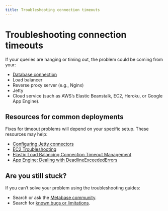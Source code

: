 ```yaml
---
title: Troubleshooting connection timeouts
---
```


# Troubleshooting connection timeouts

If your queries are hanging or timing out, the problem could be coming from your:

- [Database connection](./db-connection.md)
- Load balancer
- Reverse proxy server (e.g., Nginx)
- Jetty
- Cloud service (such as AWS’s Elastic Beanstalk, EC2, Heroku, or Google App Engine).

## Resources for common deployments

Fixes for timeout problems will depend on your specific setup. These resources may help:

- [Configuring Jetty connectors][configuring-jetty]
- [EC2 Troubleshooting][ec2-troubleshooting]
- [Elastic Load Balancing Connection Timeout Management][elb-timeout]
- [App Engine: Dealing with DeadlineExceededErrors][app-engine-timeout]

## Are you still stuck?

If you can’t solve your problem using the troubleshooting guides:

- Search or ask the [Metabase community][discourse].
- Search for [known bugs or limitations][known-issues].

[app-engine-timeout]: https://cloud.google.com/appengine/articles/deadlineexceedederrors
[configuring-jetty]: https://www.eclipse.org/jetty/documentation/current/configuring-connectors.html
[discourse]: https://discourse.metabase.com/
[ec2-troubleshooting]: https://docs.aws.amazon.com/AWSEC2/latest/UserGuide/TroubleshootingInstancesConnecting.html
[elb-timeout]: https://aws.amazon.com/blogs/aws/elb-idle-timeout-control/
[known-issues]: ./known-issues.md
